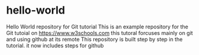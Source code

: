 # hello-world
Hello World repository for Git tutorial
This is an example repository for the Git tutoial on https://www.w3schools.com
this tutoral forcuses mainly on git and using github at its remote
This repository is built step by step in the tutorial.
it now includes steps for github
